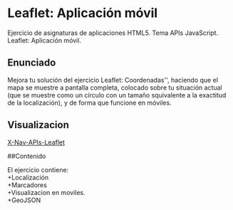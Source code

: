 # Leaflet: Aplicación móvil

Ejercicio de asignaturas de aplicaciones HTML5. Tema APIs JavaScript. Leaflet: Aplicación móvil.

## Enunciado

Mejora tu solución del ejercicio Leaflet: Coordenadas'', haciendo que el mapa se muestre a pantalla completa, colocado sobre tu situación actual (que se muestre como un círculo con un tamaño squivalente a la exactitud de la localización), y de forma que funcione en móviles.

## Visualizacion

<a href="http://djuanes87.github.io/X-Nav-APIs-Leaflet"> X-Nav-APIs-Leaflet </a>

##Contenido

El ejercicio contiene:
<br>+Localización
<br>+Marcadores
<br>+Visualizacion en moviles.
<br>+GeoJSON
